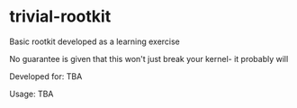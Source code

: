 # trivial-rootkit
Basic rootkit developed as a learning exercise

No guarantee is given that this won't just break your kernel- it probably will

Developed for: TBA

Usage: TBA
